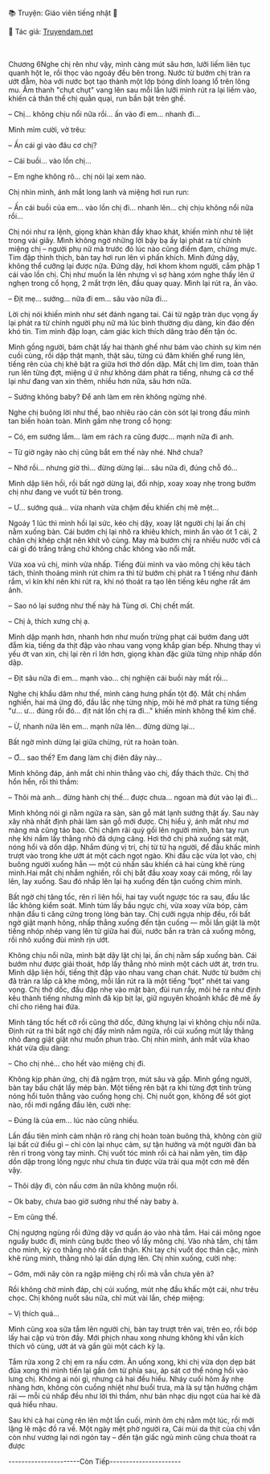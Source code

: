 📚 Truyện: Giáo viên tiếng nhật 🔞
<br>
<p>📖 Tác giả: <a href="https://truyendam.net" target="_blank" title="Truyện sex người lớn, truyện 18+ tại Truyendam.net">Truyendam.net</a></p>
<br></br>
Chương 6Nghe chị rên như vậy, mình càng mút sâu hơn, lưỡi liếm liên tục quanh hột le, rồi thọc vào ngoáy đều bên trong. Nước từ bướm chị tràn ra ướt đẫm, hòa với nước bọt tạo thành một lớp bóng dính loang lổ trên lông mu. Âm thanh "chụt chụt" vang lên sau mỗi lần lưỡi mình rút ra lại liếm vào, khiến cả thân thể chị quằn quại, run bần bật trên ghế.

– Chị… không chịu nổi nữa rồi… ấn vào đi em… nhanh đi…

Mình mỉm cười, vờ trêu:

– Ấn cái gì vào đâu cơ chị?

– Cái buồi… vào lồn chị…

– Em nghe không rõ… chị nói lại xem nào.

Chị nhìn mình, ánh mắt long lanh và miệng hơi run run:

– Ấn cái buồi của em… vào lồn chị đi… nhanh lên… chị chịu không nổi nữa rồi…

Chị nói như ra lệnh, giọng khàn khàn đầy khao khát, khiến mình như tê liệt trong vài giây. Mình không ngờ những lời bậy bạ ấy lại phát ra từ chính miệng chị – người phụ nữ mà trước đó lúc nào cũng điềm đạm, chừng mực. Tim đập thình thịch, bàn tay hơi run lên vì phấn khích. Mình đứng dậy, không thể cưỡng lại được nữa. Đứng dậy, hơi khom khom người, cắm phập 1 cái vào lồn chị. Chị như muốn la lên nhưng vì sợ hàng xóm nghe thấy lên ứ nghẹn trong cổ họng, 2 mắt trợn lên, đầu quay quay. Mình lại rút ra, ấn vào.

– Địt mẹ… sướng… nữa đi em… sâu vào nữa đi…

Lời chị nói khiến mình như sét đánh ngang tai. Cái từ ngập tràn dục vọng ấy lại phát ra từ chính người phụ nữ mà lúc bình thường dịu dàng, kín đáo đến khó tin. Tim mình đập loạn, cảm giác kích thích dâng trào đến tận óc.

Mình gồng người, bám chặt lấy hai thành ghế như bám vào chính sự kìm nén cuối cùng, rồi dập thật mạnh, thật sâu, từng cú đâm khiến ghế rung lên, tiếng rên của chị khẽ bật ra giữa hơi thở dồn dập. Mắt chị lim dim, toàn thân run lên từng đợt, miệng ứ ứ như không dám phát ra tiếng, nhưng cả cơ thể lại như đang van xin thêm, nhiều hơn nữa, sâu hơn nữa.

– Sướng không baby? Để anh làm em rên không ngừng nhé.

Nghe chị buông lời như thế, bao nhiêu rào cản còn sót lại trong đầu mình tan biến hoàn toàn. Mình gầm nhẹ trong cổ họng:

– Có, em sướng lắm… làm em rách ra cũng được… mạnh nữa đi anh.

– Từ giờ ngày nào chị cũng bắt em thế này nhé. Nhớ chưa?

– Nhớ rồi… nhưng giờ thì… đừng dừng lại… sâu nữa đi, đúng chỗ đó…

Mình dập liên hồi, rồi bất ngờ dừng lại, đổi nhịp, xoay xoay nhẹ trong bướm chị như đang ve vuốt từ bên trong.

– Ư... sướng quá… vừa nhanh vừa chậm đều khiến chị mê mệt…

Ngoáy 1 lúc thì mình hồi lại sức, kéo chị dậy, xoay lật người chị lại ấn chị nằm xuống bàn. Cái bướm chị lại nhô ra khiêu khích, mình ấn vào ót 1 cái, 2 chân chị khép chặt nên khít vô cùng. May mà bướm chị ra nhiều nước với cả cái gì đó trắng trắng chứ không chắc không vào nổi mất.

Vừa xoa vú chị, mình vừa nhấp. Tiếng đùi mình va vào mông chị kêu tách tách, thỉnh thoảng mình rút chim ra thì từ bướm chị phát ra 1 tiếng như đánh rắm, vì kín khí nên khi rút ra, khí nó thoát ra tạo lên tiếng kêu nghe rất ám ảnh.

– Sao nó lại sướng như thế này hả Tùng ơi. Chị chết mất.

– Chị à, thích xưng chị ạ.

Mình dập mạnh hơn, nhanh hơn như muốn trừng phạt cái bướm đang ướt đẫm kia, tiếng da thịt đập vào nhau vang vọng khắp gian bếp. Nhưng thay vì yếu ớt van xin, chị lại rên rỉ lớn hơn, giọng khàn đặc giữa từng nhịp nhấp dồn dập.

– Địt sâu nữa đi em… mạnh vào… chị nghiện cái buồi này mất rồi…

Nghe chị khẩu dâm như thế, mình càng hưng phấn tột độ. Mắt chị nhắm nghiền, hai má ửng đỏ, đầu lắc nhẹ từng nhịp, môi hé mở phát ra từng tiếng "ư… ư… đúng rồi đó… địt nát lồn chị ra đi…" khiến mình không thể kìm chế.

– Ừ, nhanh nữa lên em… mạnh nữa lên… đừng dừng lại...

Bất ngờ mình dừng lại giữa chừng, rút ra hoàn toàn.

– Ơ… sao thế? Em đang làm chị điên đây này…

Mình không đáp, ánh mắt chỉ nhìn thẳng vào chị, đầy thách thức. Chị thở hổn hển, rồi thì thầm:

– Thôi mà anh… đừng hành chị thế… được chưa… ngoan mà đút vào lại đi…

Mình không nói gì nằm ngửa ra sàn, sàn gỗ mát lạnh sướng thật ấy. Sau này xây nhà nhất định phải làm sàn gỗ mới được. Chị hiểu ý, ánh mắt như mơ màng mà cũng táo bạo. Chị chậm rãi quỳ gối lên người mình, bàn tay run nhẹ khi nắm lấy thằng nhỏ đã dựng căng. Hơi thở chị phả xuống sát mặt, nóng hổi và dồn dập. Nhắm đúng vị trí, chị từ từ hạ người, để đầu khấc mình trượt vào trong khe ướt át một cách ngọt ngào. Khi đầu cặc vừa lọt vào, chị buông người xuống hẳn — một cú nhấn sâu khiến cả hai cùng khẽ rùng mình.Hai mắt chị nhắm nghiền, rồi chị bắt đầu xoay xoay cái mông, rồi lay lên, lay xuống. Sau đó nhấp lên lại hạ xuống đến tận cuống chim mình.

Bất ngờ chị tăng tốc, rên rỉ liên hồi, hai tay vuốt ngược tóc ra sau, đầu lắc lắc không kiểm soát. Mình túm lấy bầu ngực chị, vừa xoay vừa bóp, cảm nhận đầu ti căng cứng trong lòng bàn tay. Chị cưỡi ngựa nhịp đều, rồi bất ngờ giật mạnh hông, nhấp thẳng xuống đến tận cuống — mỗi lần giật là một tiếng nhóp nhép vang lên từ giữa hai đùi, nước bắn ra tràn cả xuống mông, rồi nhỏ xuống đùi mình rịn ướt.

Không chịu nổi nữa, mình bật dậy lật chị lại, ấn chị nằm sấp xuống bàn. Cái bướm như được giải thoát, hớp lấy thằng nhỏ mình một cách ướt át, trơn tru. Mình dập liên hồi, tiếng thịt đập vào nhau vang chan chát. Nước từ bướm chị đã tràn ra lấp cả khe mông, mỗi lần rút ra là một tiếng “bọt” nhét tai vang vọng. Chị thở dốc, đầu đập nhẹ vào mặt bàn, đùi run rẩy, môi hé ra như định kêu thành tiếng nhưng mình đã kịp bịt lại, giữ nguyên khoảnh khắc đê mê ấy chỉ cho riêng hai đứa.

Mình tăng tốc hết cỡ rồi cũng thở dốc, đứng khựng lại vì không chịu nổi nữa. Định rút ra thì bất ngờ chị đẩy mình nằm ngửa, rồi cúi xuống mút lấy thằng nhỏ đang giật giật như muốn phun trào. Chị nhìn mình, ánh mắt vừa khao khát vừa dịu dàng:

– Cho chị nhé… cho hết vào miệng chị đi.

Không kịp phản ứng, chị đã ngậm trọn, mút sâu và gấp. Mình gồng người, bàn tay bấu chặt lấy mép bàn. Một tiếng rên bật ra khi từng đợt tinh trùng nóng hổi tuôn thẳng vào cuống họng chị. Chị nuốt gọn, không để sót giọt nào, rồi mới ngẩng đầu lên, cười nhẹ:

– Đúng là của em… lúc nào cũng nhiều.

Lần đầu tiên mình cảm nhận rõ ràng chị hoàn toàn buông thả, không còn giữ lại bất cứ điều gì – chỉ còn lại nhục cảm, sự tận hưởng và một người đàn bà rên rỉ trong vòng tay mình. Chị vuốt tóc mình rồi cả hai nằm yên, tim đập dồn dập trong lồng ngực như chưa tin được vừa trải qua một cơn mê đến vậy.

– Thôi dậy đi, còn nấu cơm ăn nữa không muộn rồi.

– Ok baby, chưa bao giờ sướng như thế này baby à.

– Em cũng thế.

Chị ngượng ngùng rồi đứng dậy vơ quần áo vào nhà tắm. Hai cái mông ngoe nguẩy bước đi, mình cũng bước theo vồ lấy mông chị. Vào nhà tắm, chị tắm cho mình, kỳ cọ thằng nhỏ rất cẩn thận. Khi tay chị vuốt dọc thân cặc, mình khẽ rùng mình, thằng nhỏ lại dần dựng lên. Chị nhìn xuống, cười nhẹ:

– Gớm, mới nãy còn ra ngập miệng chị rồi mà vẫn chưa yên à?

Rồi không chờ mình đáp, chị cúi xuống, mút nhẹ đầu khấc một cái, như trêu chọc. Chị không nuốt sâu nữa, chỉ mút vài lần, chép miệng:

– Vị thích quá…

Mình cũng xoa sữa tắm lên người chị, bàn tay trượt trên vai, trên eo, rồi bóp lấy hai cặp vú tròn đầy. Mới phịch nhau xong nhưng không khí vẫn kích thích vô cùng, ướt át và gần gũi một cách kỳ lạ.

Tắm rửa xong 2 chị em ra nấu cơm. Ăn uống xong, khi chị vừa dọn dẹp bát đũa xong thì mình tiến lại gần ôm từ phía sau, áp sát cơ thể nóng hổi vào lưng chị. Không ai nói gì, nhưng cả hai đều hiểu. Nháy cuối hôm ấy nhẹ nhàng hơn, không còn cuồng nhiệt như buổi trưa, mà là sự tận hưởng chậm rãi — mỗi cú nhấp đều như lời thì thầm, như bản nhạc dịu ngọt của hai kẻ đã quá hiểu nhau.


Sau khi cả hai cùng rên lên một lần cuối, mình ôm chị nằm một lúc, rồi mới lặng lẽ mặc đồ ra về. Một ngày mệt phờ người ra, Cái mùi da thịt của chị vẫn còn như vương lại nơi ngón tay – đến tận giấc ngủ mình cũng chưa thoát ra được

----------------------Còn Tiếp----------------------
<!-- truyện sex giáo viên, dạy thêm tại nhà, học sinh quan hệ cô giáo, truyện sex có thật, ngoại tình tư tưởng, mẹ đơn thân Nhật Bản, Truyendam.net -->
<!-- Truyện sex cô giáo,truyện sex cô nàng gia sư,truyện sex học sinh Tùng, chị Thảo, truyện sex Việt 2025, Truyendam.net -->
